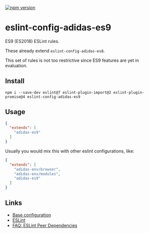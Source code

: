 [![npm version](https://badge.fury.io/js/eslint-config-adidas-es9.svg)](https://npmjs.com/package/eslint-config-adidas-es9)

# eslint-config-adidas-es9

ES9 (ES2018) ESLint rules.

These already extend `eslint-config-adidas-es8`.

This set of rules is not too restrictive since ES9 features are yet in evaluation.

## Install

```
npm i --save-dev eslint@7 eslint-plugin-import@2 eslint-plugin-promise@4 eslint-config-adidas-es9
```

## Usage

```json
{
  "extends": [
    "adidas-es9"
  ]
}
```

Usually you would mix this with other eslint configurations, like:

```json
{
  "extends": [
    "adidas-env/browser",
    "adidas-env/modules",
    "adidas-es9"
  ]
}
```

## Links

- [Base configuration](https://tools.adidas-group.com/bitbucket/projects/BWRNPM/repos/pea-linter-configs/browse/packages/eslint-config-es5)
- [ESLint](https://eslint.org/)
- [FAQ: ESLint Peer Dependencies](../../CHANGELOG.md#ESLint-Peer-Dependencies)
